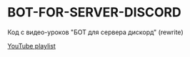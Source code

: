 # BOT-FOR-SERVER-DISCORD
Код с видео-уроков "БОТ для сервера дискорд" (rewrite)

[YouTube playlist](https://www.youtube.com/watch?v=giebaN7jE4I&list=PLEYdORdflM3kSkU73kPMLpmGaR79adJD4 "Old version")
